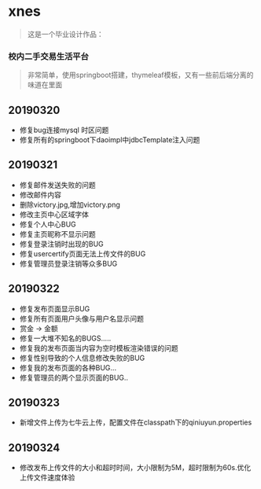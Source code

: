 # xnes
> 这是一个毕业设计作品：
### 校内二手交易生活平台
> 非常简单，使用springboot搭建，thymeleaf模板，又有一些前后端分离的味道在里面

## 20190320
* 修复bug连接mysql 时区问题
* 修复所有的springboot下daoimpl中jdbcTemplate注入问题

## 20190321
- 修复邮件发送失败的问题
- 修改邮件内容
- 删除victory.jpg,增加victory.png
- 修改主页中心区域字体
- 修复个人中心BUG
- 修复主页昵称不显示问题
- 修复登录注销时出现的BUG
- 修复usercertify页面无法上传文件的BUG
- 修复管理员登录注销等众多BUG

## 20190322
- 修复发布页面显示BUG
- 修复所有页面用户头像与用户名显示问题
- 赏金 -> 金额
- 修复一大堆不知名的BUGS.....
- 修复我的发布页面当内容为空时模板渲染错误的问题
- 修复性别导致的个人信息修改失败的BUG
- 修复我的发布页面的各种BUG...
- 修复管理员的两个显示页面的BUG..

## 20190323
- 新增文件上传为七牛云上传，配置文件在classpath下的qiniuyun.properties

## 20190324
- 修改发布上传文件的大小和超时时间，大小限制为5M，超时限制为60s.优化上传文件速度体验